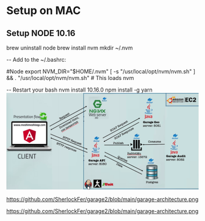 # Setup on MAC

## Setup NODE 10.16

brew uninstall node
brew install nvm
mkdir ~/.nvm

-- Add to the ~/.bashrc:

#Node
export NVM_DIR="$HOME/.nvm"
[ -s "/usr/local/opt/nvm/nvm.sh" ] && . "/usr/local/opt/nvm/nvm.sh"  # This loads nvm

-- Restart your bash
nvm install 10.16.0
npm install -g yarn
![alt text](https://github.com/SherlockFer/garage2/blob/main/garage-architecture.png)

https://github.com/SherlockFer/garage2/blob/main/garage-architecture.png

https://github.com/SherlockFer/garage2/blob/main/garage-architecture.png
